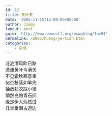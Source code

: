 ```yaml
---
id: 12
title: 黄叶天
date: '2005-11-15T12:09:00+08:00'
author: Jimmy
layout: post
guid: 'http://www.ownself.org/oswpblog/?p=94'
permalink: /2005/huang-ye-tian.html
categories:
    - 杂感
---
```


 涟涟清风昨日路   
 潇潇黄叶今满天   
 不见霜秋寒意重   
 何奈枝落如早先   
 袖敛衫衣踩小径   
 悄然白帕青石间   
 缘是伊人殇然过   
 几曾垂泪古道边